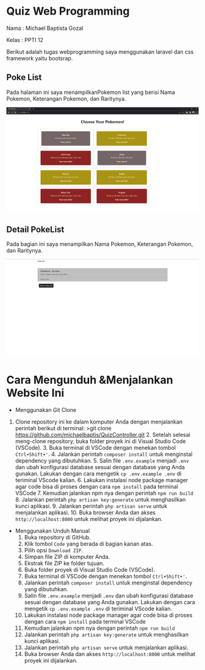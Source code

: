 # Quiz Web Programming 
Nama		: Michael Baptista Gozal

Kelas		: PPTI 12

Berikut adalah tugas webprogramming saya menggunakan laravel dan css framework yaitu bootsrap.

## Poke List 
Pada halaman ini saya menampilkanPokemon list yang berisi Nama Pokemon, Keterangan Pokemon, dan Raritynya.

![Home](https://github.com/michaelbaptis/QuizController/blob/master/Documentation/Home.png)

## Detail PokeList
Pada bagian ini saya menampilkan Nama Pokemon, Keterangan Pokemon, dan Raritynya.

![Navbar](https://github.com/michaelbaptis/QuizController/blob/master/Documentation/PokeDetail.png)

# Cara Mengunduh &Menjalankan Website Ini

 -  Menggunakan Git Clone
1. Clone repository ini ke dalam komputer Anda dengan menjalankan perintah berikut di terminal: 
		 >git clone https://github.com/michaelbaptis/QuizController.git
	2.  Setelah selesai meng-clone repository, buka folder proyek ini di Visual Studio Code (VSCode).
	3. Buka terminal di VSCode dengan menekan tombol `Ctrl+Shift+'`.
	4. Jalankan perintah `composer install` untuk menginstal dependency yang dibutuhkan.
	5. Salin file `.env.example` menjadi `.env` dan ubah konfigurasi database sesuai dengan database yang Anda gunakan. Lakukan dengan cara mengetik `cp .env.example .env` di teriminal VScode kalian.
	6. Lakukan instalasi node package manager agar code bisa di proses dengan cara `npm install` pada terminal VSCode
	7. Kemudian jalankan npm nya dengan perintah `npm run build`
	8. Jalankan perintah `php artisan key:generate` untuk menghasilkan kunci aplikasi.
	9. Jalankan perintah `php artisan serve` untuk menjalankan aplikasi.
	10. Buka browser Anda dan akses `http://localhost:8000` untuk melihat proyek ini dijalankan.

- Menggunakan Unduh Manual
	1. Buka repository di GitHub.
	2.  Klik tombol `Code` yang berada di bagian kanan atas.
	3.  Pilih opsi `Download ZIP`.
	4.  Simpan file ZIP di komputer Anda.
	5.  Ekstrak file ZIP ke folder tujuan.
	6.  Buka folder proyek di Visual Studio Code (VSCode).
	3. Buka terminal di VSCode dengan menekan tombol `Ctrl+Shift+'`.
	4. Jalankan perintah `composer install` untuk menginstal dependency yang dibutuhkan.
	5. Salin file `.env.example` menjadi `.env` dan ubah konfigurasi database sesuai dengan database yang Anda gunakan. Lakukan dengan cara mengetik `cp .env.example .env` di teriminal VScode kalian.
	6. Lakukan instalasi node package manager agar code bisa di proses dengan cara `npm install` pada terminal VSCode
	7. Kemudian jalankan npm nya dengan perintah `npm run build`
	8. Jalankan perintah `php artisan key:generate` untuk menghasilkan kunci aplikasi.
	9. Jalankan perintah `php artisan serve` untuk menjalankan aplikasi.
	10. Buka browser Anda dan akses `http://localhost:8000` untuk melihat proyek ini dijalankan.
 

 
